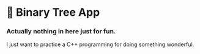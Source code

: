 <h1>🌲 Binary Tree App</h1>
<h3>Actually nothing in here just for fun.</h3>

<p>I just want to practice a C++ programming for doing something wonderful.</p>